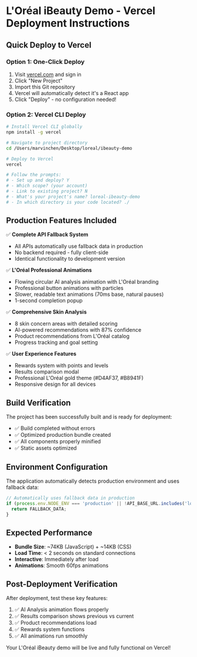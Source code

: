 # L'Oréal iBeauty Demo - Vercel Deployment Instructions

## Quick Deploy to Vercel

### Option 1: One-Click Deploy
1. Visit [vercel.com](https://vercel.com) and sign in
2. Click "New Project"
3. Import this Git repository
4. Vercel will automatically detect it's a React app
5. Click "Deploy" - no configuration needed!

### Option 2: Vercel CLI Deploy
```bash
# Install Vercel CLI globally
npm install -g vercel

# Navigate to project directory
cd /Users/marvinchen/Desktop/loreal/ibeauty-demo

# Deploy to Vercel
vercel

# Follow the prompts:
# - Set up and deploy? Y
# - Which scope? (your account)
# - Link to existing project? N
# - What's your project's name? loreal-ibeauty-demo
# - In which directory is your code located? ./
```

## Production Features Included

✅ **Complete API Fallback System**
- All APIs automatically use fallback data in production
- No backend required - fully client-side
- Identical functionality to development version

✅ **L'Oréal Professional Animations**
- Flowing circular AI analysis animation with L'Oréal branding
- Professional button animations with particles
- Slower, readable text animations (70ms base, natural pauses)
- 1-second completion popup

✅ **Comprehensive Skin Analysis**
- 8 skin concern areas with detailed scoring
- AI-powered recommendations with 87% confidence
- Product recommendations from L'Oréal catalog
- Progress tracking and goal setting

✅ **User Experience Features**
- Rewards system with points and levels
- Results comparison modal
- Professional L'Oréal gold theme (#D4AF37, #B8941F)
- Responsive design for all devices

## Build Verification

The project has been successfully built and is ready for deployment:
- ✅ Build completed without errors
- ✅ Optimized production bundle created
- ✅ All components properly minified
- ✅ Static assets optimized

## Environment Configuration

The application automatically detects production environment and uses fallback data:
```javascript
// Automatically uses fallback data in production
if (process.env.NODE_ENV === 'production' || !API_BASE_URL.includes('localhost')) {
  return FALLBACK_DATA;
}
```

## Expected Performance

- **Bundle Size**: ~74KB (JavaScript) + ~14KB (CSS)
- **Load Time**: < 2 seconds on standard connections
- **Interactive**: Immediately after load
- **Animations**: Smooth 60fps animations

## Post-Deployment Verification

After deployment, test these key features:
1. ✅ AI Analysis animation flows properly
2. ✅ Results comparison shows previous vs current
3. ✅ Product recommendations load
4. ✅ Rewards system functions
5. ✅ All animations run smoothly

Your L'Oréal iBeauty demo will be live and fully functional on Vercel!
